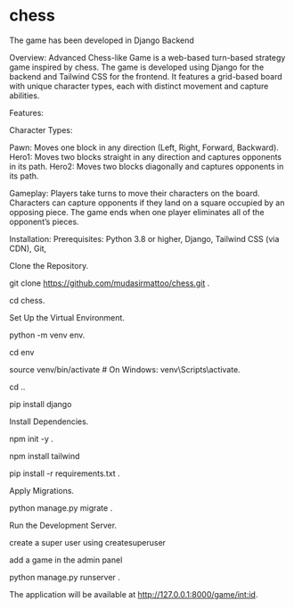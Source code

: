 # chess
The game has been developed in Django Backend







Overview:
Advanced Chess-like Game is a web-based turn-based strategy game inspired by chess. The game is developed using Django for the backend and Tailwind CSS for the frontend. It features a grid-based board with unique character types, each with distinct movement and capture abilities.

Features:

Character Types:

Pawn: Moves one block in any direction (Left, Right, Forward, Backward).
Hero1: Moves two blocks straight in any direction and captures opponents in its path.
Hero2: Moves two blocks diagonally and captures opponents in its path.

Gameplay:
Players take turns to move their characters on the board.
Characters can capture opponents if they land on a square occupied by an opposing piece.
The game ends when one player eliminates all of the opponent’s pieces.


Installation:
Prerequisites:
Python 3.8 or higher,
Django,
Tailwind CSS (via CDN),
Git,

Clone the Repository.

git clone https://github.com/mudasirmattoo/chess.git  .

cd chess.

Set Up the Virtual Environment.


python -m venv env.

cd env

source venv/bin/activate  # On Windows: venv\Scripts\activate.


cd ..

pip install django


Install Dependencies.

npm init -y .

npm install tailwind

pip install -r requirements.txt .


Apply Migrations.

python manage.py migrate .

Run the Development Server.

create a super user using createsuperuser

add a game in the admin panel

python manage.py runserver  .

The application will be available at http://127.0.0.1:8000/game/<int:id>.


